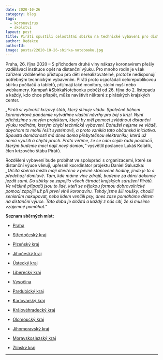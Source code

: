 ```yaml
---
date: 2020-10-26
category: blog
tags:
  - koronavirus
  - školství
layout: post
title: Piráti spustili celostátní sbírku na technické vybavení pro distanční výuku dětí
author: Redakce
authorId:  
image: posts/22020-10-26-sbirka-notebooku.jpg
---
```


Praha, 26. října 2020 – S příchodem druhé vlny nákazy koronavirem přešly vzdělávací instituce opět na distanční výuku. Pro mnoho rodin je však zařízení vzdáleného přístupu pro děti nerealizovatelné, protože nedisponují potřebným technickým vybavením. Piráti proto uspořádali celorepublikovou sbírku počítačů a tabletů, přijímají také monitory, stolní myši nebo webkamery. Kampaň #SbirkaNotebooku poběží od 26. října do 2. listopadu a každý, kdo chce přispět, může navštívit některé z pirátských krajských center.

*„Piráti si vytvořili krizový štáb, který stínuje vládu. Společně během koronavirové pandemie vytváříme vlastní návrhy pro boj s krizí. Nyní přicházíme s novým projektem, který by měl pomoci zvládnout distanční výuku rodinám, kterým chybí technické vybavení. Bohužel nejsme ve vládě, abychom to mohli řešit systémově, a proto vznikla tato občanská iniciativa. Spousta domácností má dnes doma přebytečnou elektroniku, která už nemá využití a chytá prach. Proto věříme, že se nám sejde řada počítačů, kterým budeme moci najít nový domov,“* vysvětlil poslanec Lukáš Kolářík, člen krizového štábu Pirátů.

Rozdělení vybavení bude probíhat ve spolupráci s organizacemi, které se distanční výuce věnují, upřesnil koordinátor projektu Daniel Galuszka: *„Určitá sběrná místa mají otevřeno v pevně stanovené hodiny, jinde je to o předchozí domluvě. Tam, kde máme více zdrojů, budeme za dárci dokonce jezdit sami. Do sbírky se zapojilo všech čtrnáct krajských sdružení Pirátů. Ve většině případů jsou to lidé, kteří se nějakou formou dobrovolnické pomoci zapojili už při první vlně koronaviru. Tehdy jsme šili roušky, chodili seniorům nakupovat, nebo lidem venčili psy, dnes zase pomáháme dětem na distanční výuce. Tato doba je složitá a každý z nás cítí, že si musíme vzájemně pomáhat.”* 

**Seznam sběrných míst:**

- [Praha](https://www.facebook.com/events/2741065092888088)

- [Středočeský kraj](https://www.facebook.com/events/770490720180636/)

- [Plzeňský kraj](https://www.facebook.com/events/397949738006702)

- [Jihočeský kraj](https://www.facebook.com/events/708298129778967/)

- [Ústecký kraj](https://www.facebook.com/events/2787225478157817)

- [Liberecký kraj](https://www.facebook.com/events/788622758650158)

- [Vysočina](https://www.facebook.com/events/717389635538939)

- [Pardubický kraj](https://www.facebook.com/events/975396696297476)

- [Karlovarský kraj](https://www.facebook.com/events/1157069901354022)

- [Královéhradecký kraj](https://upload.facebook.com/events/3339481952836749/)

- [Olomoucký kraj](https://www.facebook.com/events/349000022855042)

- [Jihomoravský kraj](https://www.facebook.com/events/2792615074316890)

- [Moravskoslezský kraj](https://www.facebook.com/events/689069661740614)

- [Zlínský kraj](https://www.facebook.com/events/431614994475959)

---

